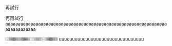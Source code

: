 再試行


再再試行
aaaaaaaaaaaaaaaaaaaaaaaaaaaaaaaaaaaaaaaaaaaaaaaaaaaaaaaaaaaaaaaaaaaaaaaaaaaa





iiiiiiiiiiiiiiiiiiiiiiiiiiiiiiiiiiiiiiiiiiiiiiii
uuuuuuuuuuuuuuuuuuuuuuuuuuuuuuuu